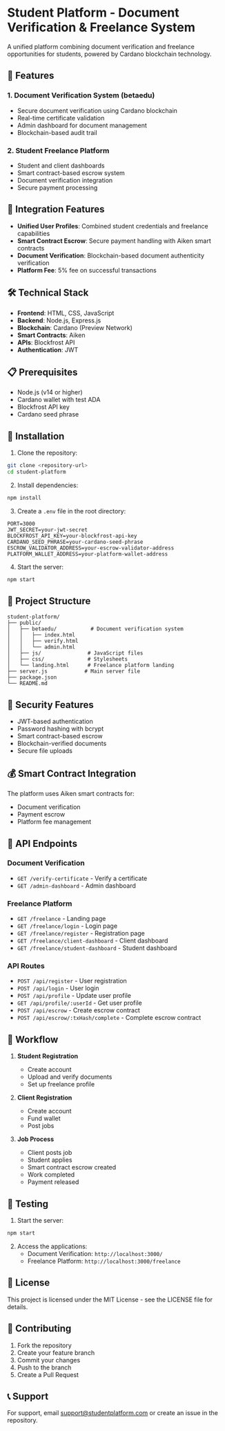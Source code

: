 # Student Platform - Document Verification & Freelance System

A unified platform combining document verification and freelance opportunities for students, powered by Cardano blockchain technology.

## 🌟 Features

### 1. Document Verification System (betaedu)
- Secure document verification using Cardano blockchain
- Real-time certificate validation
- Admin dashboard for document management
- Blockchain-based audit trail

### 2. Student Freelance Platform
- Student and client dashboards
- Smart contract-based escrow system
- Document verification integration
- Secure payment processing

## 🔗 Integration Features

- **Unified User Profiles**: Combined student credentials and freelance capabilities
- **Smart Contract Escrow**: Secure payment handling with Aiken smart contracts
- **Document Verification**: Blockchain-based document authenticity verification
- **Platform Fee**: 5% fee on successful transactions

## 🛠️ Technical Stack

- **Frontend**: HTML, CSS, JavaScript
- **Backend**: Node.js, Express.js
- **Blockchain**: Cardano (Preview Network)
- **Smart Contracts**: Aiken
- **APIs**: Blockfrost API
- **Authentication**: JWT

## 📋 Prerequisites

- Node.js (v14 or higher)
- Cardano wallet with test ADA
- Blockfrost API key
- Cardano seed phrase

## 🚀 Installation

1. Clone the repository:
```bash
git clone <repository-url>
cd student-platform
```

2. Install dependencies:
```bash
npm install
```

3. Create a `.env` file in the root directory:
```env
PORT=3000
JWT_SECRET=your-jwt-secret
BLOCKFROST_API_KEY=your-blockfrost-api-key
CARDANO_SEED_PHRASE=your-cardano-seed-phrase
ESCROW_VALIDATOR_ADDRESS=your-escrow-validator-address
PLATFORM_WALLET_ADDRESS=your-platform-wallet-address
```

4. Start the server:
```bash
npm start
```

## 📁 Project Structure

```
student-platform/
├── public/
│   ├── betaedu/           # Document verification system
│   │   ├── index.html
│   │   ├── verify.html
│   │   └── admin.html
│   ├── js/               # JavaScript files
│   ├── css/              # Stylesheets
│   └── landing.html      # Freelance platform landing
├── server.js            # Main server file
├── package.json
└── README.md
```

## 🔐 Security Features

- JWT-based authentication
- Password hashing with bcrypt
- Smart contract-based escrow
- Blockchain-verified documents
- Secure file uploads

## 💰 Smart Contract Integration

The platform uses Aiken smart contracts for:
- Document verification
- Payment escrow
- Platform fee management

## 📱 API Endpoints

### Document Verification
- `GET /verify-certificate` - Verify a certificate
- `GET /admin-dashboard` - Admin dashboard

### Freelance Platform
- `GET /freelance` - Landing page
- `GET /freelance/login` - Login page
- `GET /freelance/register` - Registration page
- `GET /freelance/client-dashboard` - Client dashboard
- `GET /freelance/student-dashboard` - Student dashboard

### API Routes
- `POST /api/register` - User registration
- `POST /api/login` - User login
- `POST /api/profile` - Update user profile
- `GET /api/profile/:userId` - Get user profile
- `POST /api/escrow` - Create escrow contract
- `POST /api/escrow/:txHash/complete` - Complete escrow contract

## 🔄 Workflow

1. **Student Registration**
   - Create account
   - Upload and verify documents
   - Set up freelance profile

2. **Client Registration**
   - Create account
   - Fund wallet
   - Post jobs

3. **Job Process**
   - Client posts job
   - Student applies
   - Smart contract escrow created
   - Work completed
   - Payment released

## 🧪 Testing

1. Start the server:
```bash
npm start
```

2. Access the applications:
   - Document Verification: `http://localhost:3000/`
   - Freelance Platform: `http://localhost:3000/freelance`

## 📝 License

This project is licensed under the MIT License - see the LICENSE file for details.

## 🤝 Contributing

1. Fork the repository
2. Create your feature branch
3. Commit your changes
4. Push to the branch
5. Create a Pull Request

## 📞 Support

For support, email support@studentplatform.com or create an issue in the repository. 